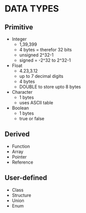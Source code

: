 # DATA TYPES

## Primitive
 - Integer
     - 1,39,399
     - 4 bytes = therefor 32 bits
     - unsigned 2^32-1
     - signed = -2^32 to 2^32-1 
 - Float
     - 4.23,3.12
     - up to 7 decimal digits
     - 4 bytes
     - DOUBLE to store upto 8 bytes
 - Character
     - 1 bytes
     - uses ASCII table
 - Boolean
     - 1 bytes
     - true or false

## Derived
 - Function
 - Array
 - Pointer
 - Reference

## User-defined
 - Class
 - Structure
 - Union
 - Enum
